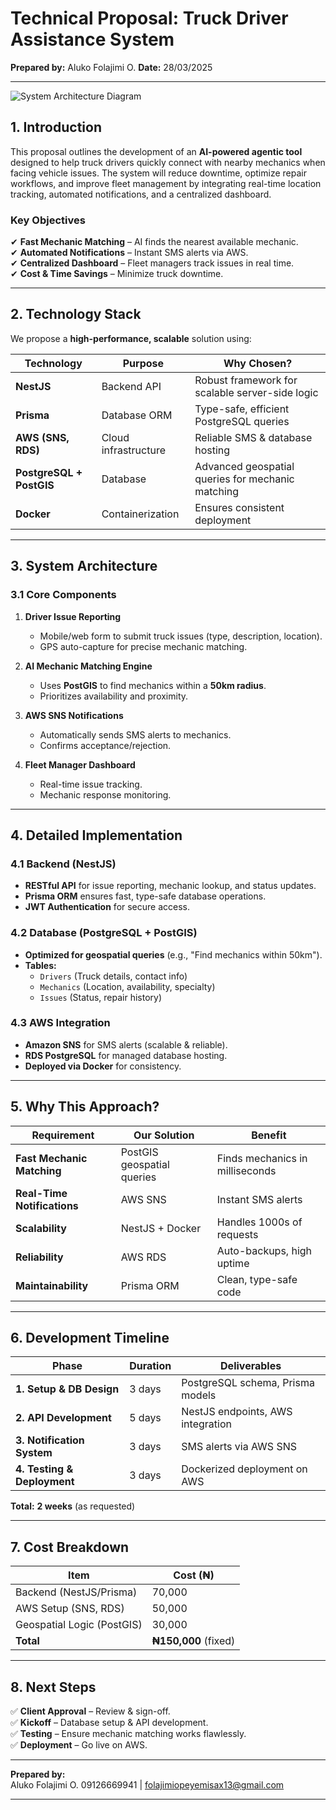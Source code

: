 # **Technical Proposal: Truck Driver Assistance System**  

**Prepared by:** Aluko Folajimi O.
**Date:** 28/03/2025

---

![System Architecture Diagram](https://www.mermaidchart.com/raw/b9902e4a-7a5e-4ab7-8286-decf0d7cd7a1?theme=light&version=v0.1&format=svg) 


## **1. Introduction**  
This proposal outlines the development of an **AI-powered agentic tool** designed to help truck drivers quickly connect with nearby mechanics when facing vehicle issues. The system will reduce downtime, optimize repair workflows, and improve fleet management by integrating real-time location tracking, automated notifications, and a centralized dashboard.  

### **Key Objectives**  
✔ **Fast Mechanic Matching** – AI finds the nearest available mechanic.  
✔ **Automated Notifications** – Instant SMS alerts via AWS.  
✔ **Centralized Dashboard** – Fleet managers track issues in real time.  
✔ **Cost & Time Savings** – Minimize truck downtime.  

---

## **2. Technology Stack**  
We propose a **high-performance, scalable** solution using:  

| Technology | Purpose | Why Chosen? |
|------------|---------|-------------|
| **NestJS** | Backend API | Robust framework for scalable server-side logic |
| **Prisma** | Database ORM | Type-safe, efficient PostgreSQL queries |
| **AWS (SNS, RDS)** | Cloud infrastructure | Reliable SMS & database hosting |
| **PostgreSQL + PostGIS** | Database | Advanced geospatial queries for mechanic matching |
| **Docker** | Containerization | Ensures consistent deployment |

---

## **3. System Architecture**  

### **3.1 Core Components**  
1. **Driver Issue Reporting**  
   - Mobile/web form to submit truck issues (type, description, location).  
   - GPS auto-capture for precise mechanic matching.  

2. **AI Mechanic Matching Engine**  
   - Uses **PostGIS** to find mechanics within a **50km radius**.  
   - Prioritizes availability and proximity.  

3. **AWS SNS Notifications**  
   - Automatically sends SMS alerts to mechanics.  
   - Confirms acceptance/rejection.  

4. **Fleet Manager Dashboard**  
   - Real-time issue tracking.  
   - Mechanic response monitoring.  



---

## **4. Detailed Implementation**  

### **4.1 Backend (NestJS)**  
- **RESTful API** for issue reporting, mechanic lookup, and status updates.  
- **Prisma ORM** ensures fast, type-safe database operations.  
- **JWT Authentication** for secure access.  

### **4.2 Database (PostgreSQL + PostGIS)**  
- **Optimized for geospatial queries** (e.g., "Find mechanics within 50km").  
- **Tables:**  
  - `Drivers` (Truck details, contact info)  
  - `Mechanics` (Location, availability, specialty)  
  - `Issues` (Status, repair history)  

### **4.3 AWS Integration**  
- **Amazon SNS** for SMS alerts (scalable & reliable).  
- **RDS PostgreSQL** for managed database hosting.  
- **Deployed via Docker** for consistency.  

---

## **5. Why This Approach?**  

| Requirement | Our Solution | Benefit |
|-------------|--------------|---------|
| **Fast Mechanic Matching** | PostGIS geospatial queries | Finds mechanics in milliseconds |
| **Real-Time Notifications** | AWS SNS | Instant SMS alerts |
| **Scalability** | NestJS + Docker | Handles 1000s of requests |
| **Reliability** | AWS RDS | Auto-backups, high uptime |
| **Maintainability** | Prisma ORM | Clean, type-safe code |

---

## **6. Development Timeline**  
| Phase | Duration | Deliverables |
|-------|----------|-------------|
| **1. Setup & DB Design** | 3 days | PostgreSQL schema, Prisma models |
| **2. API Development** | 5 days | NestJS endpoints, AWS integration |
| **3. Notification System** | 3 days | SMS alerts via AWS SNS |
| **4. Testing & Deployment** | 3 days | Dockerized deployment on AWS |

**Total:** **2 weeks** (as requested)  

---

## **7. Cost Breakdown**  
| Item | Cost (₦) |
|------|---------|
| Backend (NestJS/Prisma) | 70,000 |
| AWS Setup (SNS, RDS) | 50,000 |
| Geospatial Logic (PostGIS) | 30,000 |
| **Total** | **₦150,000** (fixed) |

---

## **8. Next Steps**  
✅ **Client Approval** – Review & sign-off.  
✅ **Kickoff** – Database setup & API development.  
✅ **Testing** – Ensure mechanic matching works flawlessly.  
✅ **Deployment** – Go live on AWS.  

---  
**Prepared by:**  
Aluko Folajimi O.
09126669941 | folajimiopeyemisax13@gmail.com


---
